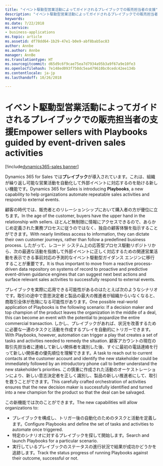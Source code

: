 ```yaml
---
title: "イベント駆動型営業活動によってガイドされるプレイブックでの販売担当者の支援"
description: "イベント駆動型営業活動によってガイドされるプレイブックでの販売担当者の支援"
keywords: 
ms.date: 7/22/2018
ms.service:
- business-applications
ms.topic: article
ms.assetid: df78dd64-1b29-47e1-b0e9-abf8bab5ac83
author: Annbe
ms.author: Annbe
manager: AnnBe
ms.translationtype: HT
ms.sourcegitcommit: d65d9c6f9cae75ea7d7934a95b3a9f67a9e10fe3
ms.openlocfilehash: 7e148ed093f750dc5ea479610bc0cedc42ee134b
ms.contentlocale: ja-jp
ms.lasthandoff: 10/26/2018

---
```


# <a name="empower-sellers-with-playbooks-guided-by-event-driven-sales-activities"></a><span data-ttu-id="ec4c1-103">イベント駆動型営業活動によってガイドされるプレイブックでの販売担当者の支援</span><span class="sxs-lookup"><span data-stu-id="ec4c1-103">Empower sellers with Playbooks guided by event-driven sales activities</span></span>

[!include[dynamics365-sales banner](../includes/dynamics365-sales.md)]





<span data-ttu-id="ec4c1-104">Dynamics 365 for Sales では**プレイブック**が導入されています。これは、組織が繰り返し可能な営業活動を自動化して外部イベントに対応するのを助ける新しい機能です。</span><span class="sxs-lookup"><span data-stu-id="ec4c1-104">Dynamics 365 for Sales is introducing **Playbooks**, a new capability to help organizations automate repeatable sales activities and respond to external events.</span></span>

<span data-ttu-id="ec4c1-105">顧客の時代では、販売者とのリレーションシップにおいて購入者の方が優位に立ちます。</span><span class="sxs-lookup"><span data-stu-id="ec4c1-105">In the age of the customer, buyers have the upper hand in the relationship with sellers.</span></span> <span data-ttu-id="ec4c1-106">ほとんど無制限に情報にアクセスできるので、あらかじめ定義された業務プロセスに従うのではなく、独自の顧客体験を指示することができます。</span><span class="sxs-lookup"><span data-stu-id="ec4c1-106">With nearly limitless access to information, they can dictate their own customer journeys, rather than follow a predefined business process.</span></span> <span data-ttu-id="ec4c1-107">したがって、レコード システム上の応答型プロセス駆動リポジトリから、次の最適な活動を指摘して外部イベントに正しく対応するための関連営業活動を表示できる事前対応の予測的なイベント駆動型ガイダンス エンジンに移行することが重要です。</span><span class="sxs-lookup"><span data-stu-id="ec4c1-107">It is thus important to move from a reactive process-driven data repository on systems of record to proactive and predictive event-driven guidance engines that can suggest next best actions and surface relevant sales activities to successfully respond to external events.</span></span>

<span data-ttu-id="ec4c1-108">プレイブックを実際に応用できる可能性があるのはたとえば次のようなシナリオです。取引の途中で意思決定者と製品の最大の推進者が組織からいなくなると、商取引全体が危険になる可能性があります。</span><span class="sxs-lookup"><span data-stu-id="ec4c1-108">One possible real-world application of Playbooks is the following scenario: If a decision maker and top champion of the product leaves the organization in the middle of a deal, this can become an event with the potential to jeopardize the entire commercial transaction.</span></span> <span data-ttu-id="ec4c1-109">しかし、プレイブックがあれば、状況を改善するために必要な一連のタスクと活動を作成するプレイを自動的にトリガーできます。</span><span class="sxs-lookup"><span data-stu-id="ec4c1-109">With Playbooks, however, automation can trigger a play that creates a set of tasks and activities needed to remedy the situation.</span></span>
<span data-ttu-id="ec4c1-110">顧客アカウントの現在の取引先担当者に連絡して新しい関係者を識別した後、すぐに最初の電話連絡を行って新しい関係者の優先順位を理解できます。</span><span class="sxs-lookup"><span data-stu-id="ec4c1-110">A task to reach out to current contacts at the customer account and identify the new stakeholder could be immediately followed by an introductory phone call to better understand the new stakeholder’s priorities.</span></span> <span data-ttu-id="ec4c1-111">この慎重に作成された活動のオーケストレーションにより、新しい意志決定者を正しく識別し、製品の新しい推進者にして、取引を救うことができます。</span><span class="sxs-lookup"><span data-stu-id="ec4c1-111">This carefully crafted orchestration of activities ensures that the new decision maker is successfully identified and turned into a new champion for the product so that the deal can be salvaged.</span></span>

<span data-ttu-id="ec4c1-112">この新機能では次のことができます。</span><span class="sxs-lookup"><span data-stu-id="ec4c1-112">The new capabilities will allow organizations to:</span></span>

-   <span data-ttu-id="ec4c1-113">プレイブックを構成し、トリガー後の自動化のためのタスクと活動を定義します。</span><span class="sxs-lookup"><span data-stu-id="ec4c1-113">Configure Playbooks and define the set of tasks and activities to automate once triggered.</span></span>
-   <span data-ttu-id="ec4c1-114">特定のシナリオに対するプレイブックを探して開始します。</span><span class="sxs-lookup"><span data-stu-id="ec4c1-114">Search and launch Playbooks for a particular scenario.</span></span>
-   <span data-ttu-id="ec4c1-115">実行しているプレイブックのステータスの進行状況で結果が成功かどうかを追跡します。</span><span class="sxs-lookup"><span data-stu-id="ec4c1-115">Track the status progress of running Playbooks against their outcome, successful or not.</span></span>

